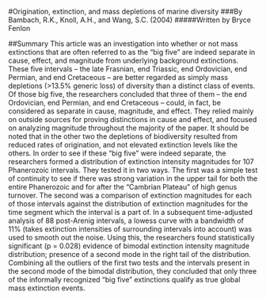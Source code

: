 #Origination, extinction, and mass depletions of marine diversity
###By Bambach, R.K., Knoll, A.H., and Wang, S.C. (2004)
#####Written by Bryce Fenlon

##Summary
This article was an investigation into whether or not mass extinctions that are often referred to as the “big five” are indeed separate in cause, effect, and magnitude from underlying background extinctions. These five intervals – the late Frasnian, end Triassic, end Ordovician, end Permian, and end Cretaceous – are better regarded as simply mass depletions (>13.5% generic loss) of diversity than a distinct class of events. Of those big five, the researchers concluded that three of them – the end Ordovician, end Permian, and end Cretaceous – could, in fact, be considered as separate in cause, magnitude, and effect. They relied mainly on outside sources for proving distinctions in cause and effect, and focused on analyzing magnitude throughout the majority of the paper. It should be noted that in the other two the depletions of biodiversity resulted from reduced rates of origination, and not elevated extinction levels like the others.
In order to see if these “big five” were indeed separate, the researchers formed a distribution of extinction intensity magnitudes for 107 Phanerozoic intervals. They tested it in two ways. The first was a simple test of continuity to see if there was strong variation in the upper tail for both the entire Phanerozoic and for after the “Cambrian Plateau” of high genus turnover. The second was a comparison of extinction magnitudes for each of those intervals against the distribution of extinction magnitudes for the time segment which the interval is a part of. In a subsequent time-adjusted analysis of 88 post-Arenig intervals, a lowess curve with a bandwidth of 11% (takes extinction intensities of surrounding intervals into account) was used to smooth out the noise. Using this, the researchers found statistically significant (p = 0.028) evidence of bimodal extinction intensity magnitude distribution; presence of a second mode in the right tail of the distribution. Combining all the outliers of the first two tests and the intervals present in the second mode of the bimodal distribution, they concluded that only three of the informally recognized “big five” extinctions qualify as true global mass extinction events.

